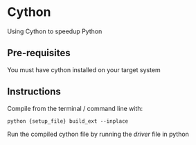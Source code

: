 # Cython
Using Cython to speedup Python

## Pre-requisites
You must have cython installed on your target system

## Instructions
Compile from the terminal / command line with:

`python {setup_file} build_ext --inplace`

Run the compiled cython file by running the *driver* file in python
